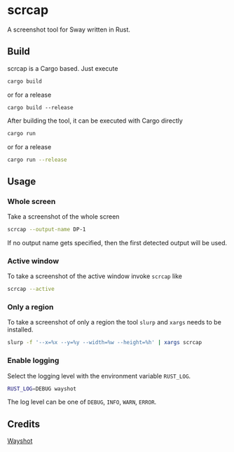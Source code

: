 # scrcap

A screenshot tool for Sway written in Rust.

## Build

scrcap is a Cargo based. Just execute
```sh
cargo build
```
or for a release
```
cargo build --release
```
After building the tool, it can be executed with Cargo directly
```sh
cargo run
```
or for a release
```sh
cargo run --release
```

## Usage

### Whole screen
Take a screenshot of the whole screen
```sh
scrcap --output-name DP-1
```
If no output name gets specified, then the first detected output will be used.

### Active window
To take a screenshot of the active window invoke `scrcap` like
```sh
scrcap --active
```

### Only a region
To take a screenshot of only a region the tool `slurp` and `xargs` needs to be installed.
```sh
slurp -f '--x=%x --y=%y --width=%w --height=%h' | xargs scrcap
```

### Enable logging
Select the logging level with the environment variable `RUST_LOG`.
```sh
RUST_LOG=DEBUG wayshot
```
The log level can be one of `DEBUG`, `INFO`, `WARN`, `ERROR`.

## Credits
[Wayshot](https://github.com/waycrate/wayshot)
